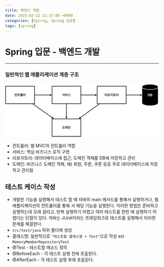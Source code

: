 ```yaml
---
title: 백엔드 개발
date: 2025-02-12 21:37:00 +0900
categories: [Spirng, Spring 입문]
tags: [spring]
---
```


# Spring 입문 - 백엔드 개발
---
### 일반적인 웹 애플리케이션 계층 구조
![](/assets/img/posts/spring-start-2-1.png)
- 컨트롤러: 웹 MVC의 컨트롤러 역할
- 서비스: 핵심 비즈니스 로직 구현
- 리포지토리: 데이터베이스에 접근, 도메인 객체를 DB에 저장하고 관리
- 도메인: 비즈니스 도메인 객체, 예) 회원, 주문, 쿠폰 등등 주로 데이터베이스에 저장하고 관리됨

## 테스트 케이스 작성
- 개발한 기능을 실행해서 테스트 할 때 자바의 main 메서드를 통해서 실행하거나, 웹 애플리케이션의 컨트롤러를 통해
서 해당 기능을 실행한다. 이러한 방법은 준비하고 실행하는데 오래 걸리고, 반복 실행하기 어렵고 여러 테스트를 한번
에 실행하기 어렵다는 단점이 있다. 자바는 JUnit이라는 프레임워크로 테스트를 실행해서 이러한 문제를 해결한다.
- `src/test/java` 하위 폴더에 생성
- 클래스명: 일반적으로 `"테스트할 클래스명 + Test"`으로 작성 ex) `MemoryMemberRepositoryTest`
- @Test - 테스트할 메소드 정의
- @BeforeEach - 각 테스트 실행 전에 호출된다.
- @AfterEach - 각 테스트 실행 후에 호출된다.